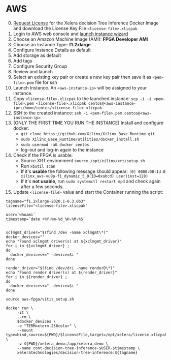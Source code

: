 # AWS


0. [Request License](https://xelera.io/product/demo-license-requests) for the Xelera decision Tree Inference Docker Image and download the License Key File `<license-file>.xlicpak`
1. Login to AWS web console and [launch instance wizard](https://console.aws.amazon.com/ec2/v2/home?region=us-east-1#LaunchInstanceWizard)
2. Choose an Amazon Machine Image (AMI): **FPGA Developer AMI**
3. Choose an Instance Type: **f1.2xlarge**
4. Configure Instance Details as default
5. Add storage as default
6. Add tags
7. Configure Security Group
8. Review and launch
9. Select an existing key pair or create a new key pair then save it as `<pem-file>.pem` file for ssh
10. Launch Instance. An `<aws-instance-ip>` will be assigned to your instance.
10. Copy `<license-file>.xlicpak` to the launched instance: `scp -i -i <pem-file>.pem <license-file>.xlicpak centos@<aws-instance-ip>:/home/centos/<license-file>.xlicpak`
10. SSH to the created instance: `ssh -i <pem-file>.pem centos@<aws-instance-ip>`
11. (ONLY THE FIRST TIME YOU RUN THE INSTANCE) Install and configure docker:
    * `git clone https://github.com/Xilinx/Xilinx_Base_Runtime.git`
    * `sudo Xilinx_Base_Runtime/utilities/docker_install.sh`
    * `sudo usermod -aG docker centos`
    * log-out and log-in again to the instance
12. Check if the FPGA is usable:
    * Source XRT environment `source /opt/xilinx/xrt/setup.sh`
    * Run `xbutil scan`
    * If it's **usable** the following message should appear:  `[0] 0000:00:1d.0 xilinx_aws-vu9p-f1_dynamic_5_0(ID=0xabcd) user(inst=128)`
    * If it's **not usable**, run `sudo systemctl restart mpd` and check again after a few seconds.
13. Update `<license-file>` value and start the Container running the script:

```
tagname="f1.2xlarge-2020.1-0.3.0b3"
licenseFile="<license-file>.xlicpak"

user=`whoami`
timestamp=`date +%Y-%m-%d_%H-%M-%S`


xclmgmt_driver="$(find /dev -name xclmgmt\*)"
docker_devices=""
echo "Found xclmgmt driver(s) at ${xclmgmt_driver}"
for i in ${xclmgmt_driver} ;
do
  docker_devices+="--device=$i "
done

render_driver="$(find /dev/dri -name renderD\*)"
echo "Found render driver(s) at ${render_driver}"
for i in ${render_driver} ;
do
  docker_devices+="--device=$i "
done

source aws-fpga/vitis_setup.sh

docker run \
     -it \
     --rm \
     $docker_devices \
     -e "TERM=xterm-256color" \
     --mount type=bind,source=${PWD}/$licenseFile,target=/opt/xelera/license.xlicpak,readonly \
     -v ${PWD}/xelera_demo:/app/xelera_demo \
     --name cont-decision-tree-inference-$USER-$timestamp \
     xeleratechnologies/decision-tree-inference:${tagname}
```
